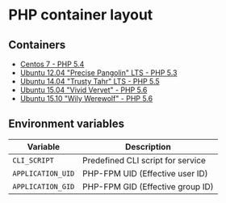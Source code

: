 # PHP container layout

## Containers

* [Centos 7 - PHP 5.4](centos-7/Dockerfile)
* [Ubuntu 12.04 "Precise Pangolin" LTS - PHP 5.3](ubuntu-12.04/Dockerfile)
* [Ubuntu 14.04 "Trusty Tahr" LTS - PHP 5.5](ubuntu-14.04/Dockerfile)
* [Ubuntu 15.04 "Vivid Vervet" - PHP 5.6](ubuntu-15.04/Dockerfile)
* [Ubuntu 15.10 "Wily Werewolf" - PHP 5.6](ubuntu-15.10/Dockerfile)

## Environment variables

Variable            | Description
------------------- | ------------------------------------------------------------------------------
`CLI_SCRIPT`        | Predefined CLI script for service
`APPLICATION_UID`   | PHP-FPM UID (Effective user ID)
`APPLICATION_GID`   | PHP-FPM GID (Effective group ID)
